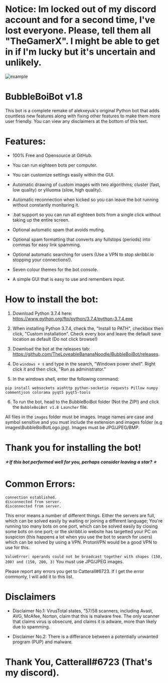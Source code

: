 # Notice: Im locked out of my discord account and for a second time, I've lost everyone. Please, tell them all "TheGamerX". I might be able to get in if I'm lucky but it's uncertain and unlikely.

![example](https://user-images.githubusercontent.com/54080082/66280258-bda1e200-e8ad-11e9-9c21-b3b82ce52cb2.png)

# BubbleBoiBot v1.8
This bot is a complete remake of alekxeyuk's original Python bot that adds countless new features along with fixing other features to make them more user friendly. You can view any disclaimers at the bottom of this text.


# Features:
- 100% Free and Opensource at GitHub.
+ You can run eighteen bots per computer.
- You can customize settings easily within the GUI.
+ Automatic drawing of custom images with two algorithms; cluster (fast, low quality) or yliluoma (slow, high quality).
- Automatic reconnection when kicked so you can leave the bot running without constantly monitoring it.
+ .bat support so you can run all eighteen bots from a single click without taking up the entire screen.
- Optional automatic spam that avoids muting.
+ Optional spam formatting that converts any fullstops (periods) into commas for easy link spamming.
- Optional automatic searching for users (Use a VPN to stop skribbl.io stopping your connections!).
+ Seven colour themes for the bot console.
- A simple GUI that is easy to use and remembers input.


# How to install the bot:
1. Download Python 3.7.4 here: https://www.python.org/ftp/python/3.7.4/python-3.7.4.exe

2. When installing Python 3.7.4, check the, "Install to PATH", checkbox then click, "Custom installation". Check every box and leave the default save location as default (Do not click browse!)

3. Download the bot at the releases tab: https://github.com/TheLoveableBananaNoodle/BubbleBoiBot/releases.

4. Do `windows + s` and type in the search, "Windows power shell". Right click it and then click, "Run as administrator."

5. In the windows shell, enter the following command:
```
pip install websockets aiohttp python-socketio requests Pillow numpy commentjson colorama pyqt5 pyqt5-tools
```
6. To run the bot, head to the BubbleBoiBot folder (Not the ZIP!) and click the `BubbleBoiBot v1.8 Launcher` file.

All files in the `images` folder must be images.
Image names are case and symbol sensitive and you must include the extension and images folder (e.g images\BubbleBoiBotLogo.jpg).
Images must be JPG/JPEG/BMP.


# Thank you for installing the bot!
***⭐ If this bot performed well for you, perhaps consider leaving a star? ⭐***


# Common Errors:
```
connection established.
disconnected from server.
disconnected from server.
```
This error means a number of different things. Either the servers are full, which can be solved easily by waiting or joining a different language; You're running too many bots on one port, which can be solved easily by closing some bots on one port; or the skribbl.io website has targetted your PC on suspicion (this happens a lot when you use the bot to search for users) which can be solved by using a VPN. ProtonVPN would be a good VPN to use for this.

`ValueError: operands could not be broadcast together with shapes (150, 200) and (150, 200, 3)` You must use JPG/JPEG images.

Please report any errors you get to Catterall#6723. If I get the error commonly, I will add it to this list.


# Disclaimers
- Disclaimer No.1: VirusTotal states, "57/58 scanners, including Avast, AVG, McAfee, Norton, claim that this is malware free. The only scanner that claims virus is obsecure, and claims it is adware, more than likely due to spamming.

- Disclaimer No.2: There is a differance between a potentially unwanted program (PUP) and malware.


# Thank You, Catterall#6723 (That's my discord).

